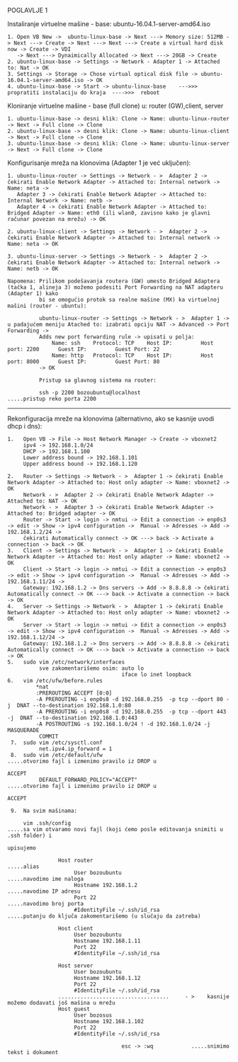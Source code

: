 POGLAVLJE 1


Instaliranje virtuelne mašine - base: ubuntu-16.04.1-server-amd64.iso 
    
    1. Open VB New ->  ubuntu-linux-base -> Next ---> Memory size: 512MB -> Next ---> Create -> Next ---> Next ---> Create a virtual hard disk now -> Create -> VDI 
       -> Next ---> Dynaimically Allocated -> Next ---> 20GB -> Create 
    2. ubuntu-linux-base -> Settings -> Network - Adapter 1 -> Attached to: Nat -> OK
    3. Settings -> Storage -> Chose virtual optical disk file -> ubuntu-16.04.1-server-amd64.iso -> OK
    4. ubuntu-linux-base -> Start -> ubuntu-linux-base    --->>>  propratiti instalaciju do kraja  ---->>>  reboot    


Kloniranje  virtuelne mašine - base (full clone) u: router (GW),client, server
    
    1. ubuntu-linux-base -> desni klik: Clone -> Name: ubuntu-linux-router -> Next -> Full clone -> Clone
    2. ubuntu-linux-base -> desni klik: Clone -> Name: ubuntu-linux-client -> Next -> Full clone -> Clone    
    3. ubuntu-linux-base -> desni klik: Clone -> Name: ubuntu-linux-server -> Next -> Full clone -> Clone   
    
    
Konfigurisanje mreža na klonovima (Adapter 1 je već uključen):
    
    1. ubuntu-linux-router -> Settings -> Network - >  Adapter 2 -> čekirati Enable Network Adapter -> Attached to: Internal network -> Name: neta -> 
       Adapter 3 -> čekirati Enable Network Adapter -> Attached to: Internal Network -> Name: netb ->
       Adapter 4 -> čekirati Enable Network Adapter -> Attached to: Bridged Adapter -> Name: eth0 (ili wlan0, zavisno kako je glavni računar povezan na mrežu) -> OK
         
    2. ubuntu-linux-client -> Settings -> Network - >  Adapter 2 -> čekirati Enable Network Adapter -> Attached to: Internal network -> Name: neta -> OK

    3. ubuntu-linux-server -> Settings -> Network - >  Adapter 2 -> čekirati Enable Network Adapter -> Attached to: Internal network -> Name: netb -> OK
       
    Napomena: Prilikom podešavanja routera (GW) umesto Bridged Adaptera (tačka 1, alineja 3) možemo podesiti Port Forwarding na NAT adapteru (Adapter 1) kako
              bi se omogućio protok sa realne mašine (MX) ka virtuelnoj mašini (router - ubuntu):
              
              ubuntu-linux-router -> Settings -> Network - >  Adapter 1 -> u padajućem meniju Atached to: izabrati opciju NAT -> Advanced -> Port Forwarding ->
              Adds new port forwarding rule -> upisati u polja:
                  Name: ssh    Protocol: TCP    Host IP:         Host port: 2200      Guest IP:         Guest Port: 22
                  Name: http   Protocol: TCP    Host IP:         Host port: 8000      Guest IP:         Guest Port: 80
              -> OK
    
              Pristup sa glavnog sistema na router:
    
              ssh -p 2200 bozoubuntu@localhost                                                       .....pristup reko porta 2200
              
---

Rekonfiguracija mreže na klonovima (alternativno, ako se kasnije uvodi dhcp i dns):
     
    1.   Open VB -> File -> Host Network Manager -> Create -> vboxnet2
         ipv4 -> 192.168.1.0/24
         DHCP -> 192.168.1.100  
         Lower address bound -> 192.168.1.101
         Upper address bound -> 192.168.1.120
    
    2.   Router -> Settings -> Network - >  Adapter 1 -> čekirati Enable Network Adapter -> Attached to: Host only adapter -> Name: vboxnet2 -> OK
         Network - >  Adapter 2 -> čekirati Enable Network Adapter -> Attached to: NAT -> OK
         Network - >  Adapter 3 -> čekirati Enable Network Adapter -> Attached to: Bridged adapter -> OK
         Router -> Start -> login -> nmtui -> Edit a connection -> enp0s3 -> edit -> Show -> ipv4 configuration ->  Manual -> Adresses -> Add -> 192.168.1.2/24 -> 
         čekirati Automatically connect -> OK ---> back -> Activate a connection -> back -> OK
    3.   Client -> Settings -> Network - >  Adapter 1 -> čekirati Enable Network Adapter -> Attached to: Host only adapter -> Name: vboxnet2 -> OK      
         Client -> Start -> login -> nmtui -> Edit a connection -> enp0s3 -> edit -> Show -> ipv4 configuration ->  Manual -> Adresses -> Add -> 192.168.1.11/24 ->  
         Gateway: 192.168.1.2 -> Dns servers -> Add -> 8.8.8.8 -> čekirati Automatically connect -> OK ---> back -> Activate a connection -> back -> OK
    4.   Server -> Settings -> Network - >  Adapter 1 -> čekirati Enable Network Adapter -> Attached to: Host only adapter -> Name: vboxnet2 -> OK      
         Server -> Start -> login -> nmtui -> Edit a connection -> enp0s3 -> edit -> Show -> ipv4 configuration ->  Manual -> Adresses -> Add -> 192.168.1.12/24 ->  
         Gateway: 192.168.1.2 -> Dns servers -> Add -> 8.8.8.8 -> čekirati Automatically connect -> OK ---> back -> Activate a connection -> back -> OK     
    5.   sudo vim /etc/network/interfaces     
              sve zakomentarišemo osim: auto lo
                                        iface lo inet loopback
    6.   vim /etc/ufw/before.rules
             *nat
             :PREROUTING ACCEPT [0:0]
             -A PREROUTING -i enp0s8 -d 192.168.0.255  -p tcp --dport 80 -j  DNAT --to-destination 192.168.1.0:80
             -A PREROUTING -i enp0s8 -d 192.168.0.255  -p tcp --dport 443 -j  DNAT --to-destination 192.168.1.0:443
             -A POSTROUTING -s 192.168.1.0/24 ! -d 192.168.1.0/24 -j MASQUERADE
              COMMIT
     7.  sudo vim /etc/sysctl.conf
              net.ipv4.ip_forward = 1
     8.  sudo vim /etc/default/ufw                                                                              .....otvorimo fajl i izmenimo pravilo iz DROP u 
                                                                                                                     ACCEPT
              DEFAULT_FORWARD_POLICY="ACCEPT"                                                                   .....otvorimo fajl i izmenimo pravilo iz DROP u 
                                                                                                                     ACCEPT
    
     9.  Na svim mašinama:
     
         vim .ssh/config                                                      .....sa vim otvaramo novi fajl (koji ćemo posle editovanja snimiti u .ssh folder) i                         
                                                                                   upisujemo
            
                    Host router                                                    .....alias 
                         User bozoubuntu                                           .....navodimo ime naloga 
                         Hostname 192.168.1.2                                 .....navodimo IP adresu 
                         Port 22                                              .....navodimo broj porta 
                         #IdentityFile ~/.ssh/id_rsa                          .....putanju do ključa zakomentarišemo (u slučaju da zatreba)   
            
                    Host client                                   
                         User bozoubuntu                              
                         Hostname 192.168.1.11                 
                         Port 22                               
                         #IdentityFile ~/.ssh/id_rsa            
                         
                    Host server                                   
                         User bozoubuntu                              
                         Hostname 192.168.1.12                 
                         Port 22                               
                         #IdentityFile ~/.ssh/id_rsa      
                    ...................................     - >    kasnije možemo dodavati još mašina u mrežu                                             
                    Host guest                                   
                         User bozosus                              
                         Hostname 192.168.1.102                 
                         Port 22                               
                         #IdentityFile ~/.ssh/id_rsa  

                                        esc -> :wq            .....snimimo tekst i dokument  
                                        
  